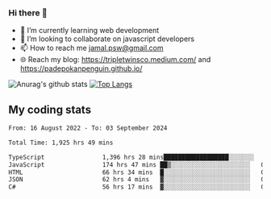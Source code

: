 ### Hi there 👋

<!--
**padepokanpenguin/padepokanpenguin** is a ✨ _special_ ✨ repository because its `README.md` (this file) appears on your GitHub profile.
-->

- 🌱 I’m currently learning  web development
- 👯 I’m looking to collaborate on javascript developers
- 📫 How to reach me jamal.psw@gmail.com
- 🌐 Reach my blog:
   https://tripletwinsco.medium.com/ and
   https://padepokanpenguin.github.io/

![Anurag's github stats](https://github-readme-stats.vercel.app/api?username=padepokanpenguin&count_private=true&disable_animations=false&show_icons=true&theme=default)
[![Top Langs](https://github-readme-stats.vercel.app/api/top-langs/?username=padepokanpenguin&theme=default&layout=compact)](https://github.com/padepokanpenguin)

## My coding stats

<!--START_SECTION:waka-->

```txt
From: 16 August 2022 - To: 03 September 2024

Total Time: 1,925 hrs 49 mins

TypeScript                1,396 hrs 28 mins██████████████████░░░░░░░   72.51 %
JavaScript                174 hrs 47 mins ██▒░░░░░░░░░░░░░░░░░░░░░░   09.08 %
HTML                      66 hrs 34 mins  █░░░░░░░░░░░░░░░░░░░░░░░░   03.46 %
JSON                      62 hrs 4 mins   ▓░░░░░░░░░░░░░░░░░░░░░░░░   03.22 %
C#                        56 hrs 17 mins  ▓░░░░░░░░░░░░░░░░░░░░░░░░   02.92 %
```

<!--END_SECTION:waka-->


